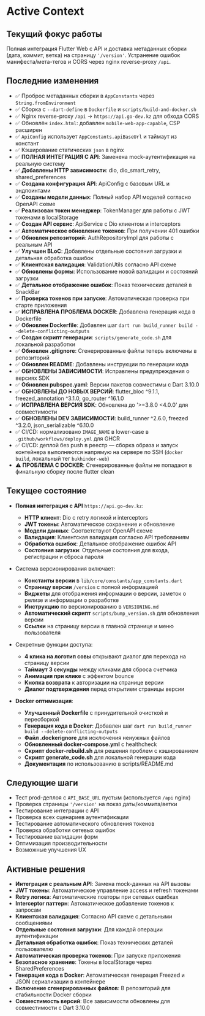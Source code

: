 # Active Context

## Текущий фокус работы
Полная интеграция Flutter Web c API и доставка метаданных сборки (дата, коммит, ветка) на страницу `'/version'`. Устранение ошибок манифеста/мета-тегов и CORS через nginx reverse-proxy `/api`.

## Последние изменения
- ✅ Проброс метаданных сборки в `AppConstants` через `String.fromEnvironment`
- ✅ Сборка с `--dart-define` в `Dockerfile` и `scripts/build-and-docker.sh`
- ✅ Nginx reverse-proxy `/api` -> `https://api.go-dev.kz` для обхода CORS
- ✅ Обновлён `index.html`: добавлен `mobile-web-app-capable`, CSP расширен
- ✅ `ApiConfig` использует `AppConstants.apiBaseUrl` и таймаут из констант
- ✅ Кэширование статических `json` в nginx
- ✅ **ПОЛНАЯ ИНТЕГРАЦИЯ С API**: Заменена mock-аутентификация на реальную систему
- ✅ **Добавлены HTTP зависимости**: dio, dio_smart_retry, shared_preferences
- ✅ **Создана конфигурация API**: ApiConfig с базовым URL и эндпоинтами
- ✅ **Созданы модели данных**: Полный набор API моделей согласно OpenAPI схеме
- ✅ **Реализован токен менеджер**: TokenManager для работы с JWT токенами в localStorage
- ✅ **Создан API сервис**: ApiService с Dio клиентом и interceptors
- ✅ **Автоматическое обновление токенов**: При получении 401 ошибки
- ✅ **Обновлен репозиторий**: AuthRepositoryImpl для работы с реальным API
- ✅ **Улучшен BLoC**: Добавлены отдельные состояния загрузки и детальная обработка ошибок
- ✅ **Клиентская валидация**: ValidationUtils согласно API схеме
- ✅ **Обновлены формы**: Использование новой валидации и состояний загрузки
- ✅ **Детальное отображение ошибок**: Показ технических деталей в SnackBar
- ✅ **Проверка токенов при запуске**: Автоматическая проверка при старте приложения
- ✅ **ИСПРАВЛЕНА ПРОБЛЕМА DOCKER**: Добавлена генерация кода в Dockerfile
- ✅ **Обновлен Dockerfile**: Добавлен шаг `dart run build_runner build --delete-conflicting-outputs`
- ✅ **Создан скрипт генерации**: `scripts/generate_code.sh` для локальной разработки
- ✅ **Обновлен .gitignore**: Сгенерированные файлы теперь включены в репозиторий
- ✅ **Обновлен README**: Добавлены инструкции по генерации кода
- ✅ **ОБНОВЛЕНЫ ЗАВИСИМОСТИ**: Исправлены предупреждения о версиях SDK
- ✅ **Обновлен pubspec.yaml**: Версии пакетов совместимы с Dart 3.10.0
- ✅ **ОБНОВЛЕНЫ ДО НОВЫХ ВЕРСИЙ**: flutter_bloc ^9.1.1, freezed_annotation ^3.1.0, go_router ^16.1.0
- ✅ **ИСПРАВЛЕНА ВЕРСИЯ SDK**: Обновлена до '>=3.8.0 <4.0.0' для совместимости
- ✅ **ОБНОВЛЕНЫ DEV ЗАВИСИМОСТИ**: build_runner ^2.6.0, freezed ^3.2.0, json_serializable ^6.10.0
 - ✅ CI/CD: нормализовано `IMAGE_NAME` в lower-case в `.github/workflows/deploy.yml` для GHCR
- ✅ CI/CD: деплой без push в реестр — сборка образа и запуск контейнера выполняются напрямую на сервере по SSH (`docker build`, локальный тег `bukhindor-web`)
- ⚠️ **ПРОБЛЕМА С DOCKER**: Сгенерированные файлы не попадают в финальную сборку после flutter clean

## Текущее состояние
- **Полная интеграция с API** `https://api.go-dev.kz`:
  - **HTTP клиент**: Dio с retry логикой и interceptors
  - **JWT токены**: Автоматическое сохранение и обновление
  - **Модели данных**: Соответствуют OpenAPI схеме
  - **Валидация**: Клиентская валидация согласно API требованиям
  - **Обработка ошибок**: Детальное отображение ошибок API
  - **Состояния загрузки**: Отдельные состояния для входа, регистрации и сброса пароля

- Система версионирования включает:
  - **Константы версии** в `lib/core/constants/app_constants.dart`
  - **Страницу версии** `/version` с полной информацией
  - **Виджеты** для отображения информации о версии, заметок о релизе и информации о разработке
  - **Инструкцию** по версионированию в `VERSIONING.md`
  - **Автоматический скрипт** `scripts/bump_version.sh` для обновления версии
  - **Ссылки** на страницу версии в главной странице и меню пользователя

- Секретные функции доступа:
  - **4 клика на логотип совы** открывают диалог для перехода на страницу версии
  - **Таймаут 3 секунды** между кликами для сброса счетчика
  - **Анимация при клике** с эффектом bounce
  - **Кнопка возврата** к авторизации на странице версии
  - **Диалог подтверждения** перед открытием страницы версии

- **Docker оптимизация**:
  - **Улучшенный Dockerfile** с принудительной очисткой и пересборкой
  - **Генерация кода в Docker**: Добавлен шаг `dart run build_runner build --delete-conflicting-outputs`
  - **Файл .dockerignore** для исключения ненужных файлов
  - **Обновленный docker-compose.yml** с healthcheck
  - **Скрипт docker-rebuild.sh** для решения проблем с кэшированием
  - **Скрипт generate_code.sh** для локальной генерации кода
  - **Документация** по использованию в scripts/README.md

## Следующие шаги
- Тест prod-деплоя c `API_BASE_URL` пустым (используется `/api` nginx)
- Проверка страницы `'/version'` на показ даты/коммита/ветки
- Тестирование интеграции с API
- Проверка всех сценариев аутентификации
- Тестирование автоматического обновления токенов
- Проверка обработки сетевых ошибок
- Тестирование валидации форм
- Оптимизация производительности
- Возможные улучшения UX

## Активные решения
- **Интеграция с реальным API**: Замена mock-данных на API вызовы
- **JWT токены**: Автоматическое управление access и refresh токенами
- **Retry логика**: Автоматические повторы при сетевых ошибках
- **Interceptor паттерн**: Автоматическое добавление токенов к запросам
- **Клиентская валидация**: Согласно API схеме с детальными сообщениями
- **Отдельные состояния загрузки**: Для каждой операции аутентификации
- **Детальная обработка ошибок**: Показ технических деталей пользователю
- **Автоматическая проверка токенов**: При запуске приложения
- **Безопасное хранение**: Токены в localStorage через SharedPreferences
- **Генерация кода в Docker**: Автоматическая генерация Freezed и JSON сериализации в контейнере
- **Включение сгенерированных файлов**: В репозиторий для стабильности Docker сборки
- **Совместимость версий**: Все зависимости обновлены для совместимости с Dart 3.10.0